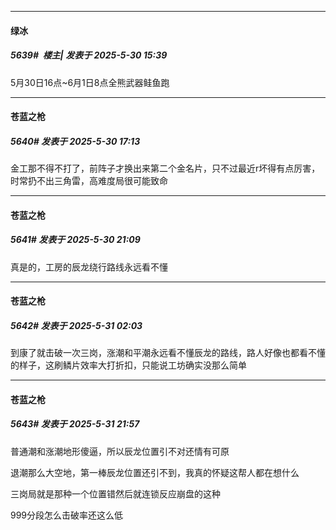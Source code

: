 ﻿
*****

####  绿冰  
##### 5639#         楼主| 发表于 2025-5-30 15:39

5月30日16点~6月1日8点全熊武器鲑鱼跑


*****

####  苍蓝之枪  
##### 5640#       发表于 2025-5-30 17:13

金工那不得不打了，前阵子才换出来第二个金名片，只不过最近r坏得有点厉害，时常扔不出三角雷，高难度局很可能致命


*****

####  苍蓝之枪  
##### 5641#       发表于 2025-5-30 21:09

真是的，工房的辰龙绕行路线永远看不懂


*****

####  苍蓝之枪  
##### 5642#       发表于 2025-5-31 02:03

到康了就击破一次三岗，涨潮和平潮永远看不懂辰龙的路线，路人好像也都看不懂的样子，这刷鳞片效率大打折扣，只能说工坊确实没那么简单


*****

####  苍蓝之枪  
##### 5643#       发表于 2025-5-31 21:57

普通潮和涨潮地形傻逼，所以辰龙位置引不对还情有可原

退潮那么大空地，第一棒辰龙位置还引不到，我真的怀疑这帮人都在想什么

三岗局就是那种一个位置错然后就连锁反应崩盘的这种

999分段怎么击破率还这么低

